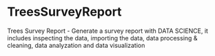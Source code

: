 # TreesSurveyReport
Trees Survey Report - Generate a survey report with DATA SCIENCE, it includes inspecting the data, importing the data, data processing &amp; cleaning, data analyzation and data visualization
